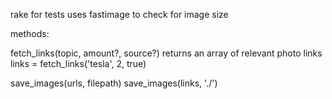 rake for tests
uses fastimage to check for image size

methods:

fetch_links(topic, amount?, source?) returns an array of relevant photo links
  links = fetch_links('tesla', 2, true)

save_images(urls, filepath)
  save_images(links, './')
